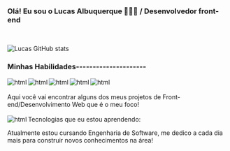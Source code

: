 ### Olá! Eu sou o Lucas Albuquerque 👨🏽‍💻 / Desenvolvedor front-end
<br>

![Lucas GitHub stats](https://github-readme-stats.vercel.app/api?username=lucasx-dev&show_icons=true&theme=transparent&locale=pt-br)


### Minhas Habilidades---------------------
<div style="display: inline">
<img align="left" alt="html" src="https://img.shields.io/badge/HTML5-E34F26?style=for-the-badge&logo=html5&logoColor=black">

<img align="left" alt="html" src="https://img.shields.io/badge/JavaScript-F7DF1E?style=for-the-badge&logo=javascript&logoColor=black">

<img align="left" alt="html" src="https://img.shields.io/badge/CSS3-1572B6?style=for-the-badge&logo=css3&logoColor=black">

<img align="left" alt="html" src="https://img.shields.io/badge/Tailwind_CSS-38B2AC?style=for-the-badge&logo=tailwind-css&logoColor=white">

<img align="left" alt="html" src="https://img.shields.io/badge/React-20232A?style=for-the-badge&logo=react&logoColor=61DAFB">

</div>
<br><br>
Aqui você vai encontrar alguns dos meus projetos de Front-end/Desenvolvimento Web que é o meu foco!<br><br>
Tecnologias que eu estou aprendendo:
<img align="left" alt="html" src="https://img.shields.io/badge/Python-14354C?style=for-the-badge&logo=python&logoColor=white"><br>

Atualmente estou cursando Engenharia de Software, me dedico a cada dia mais para construir novos conhecimentos na área!


